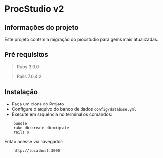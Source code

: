 # ProcStudio v2

## Informações do projeto
Este projeto contém a migração do procstudio para gems mais atualizadas.

## Pré requisitos

 > Ruby 3.0.0

 > Rails 7.0.4.2

## Instalação

 - Faça um clone do Projeto
 - Configure o arquivo do banco de dados
   ```config/database.yml```
 - Execute em sequência no terminal os comandos:
  ```
      bundle
      rake db:create db:migrate
      rails s
  ```

  Então acesse via navegador:
  ```
      http://localhost:3000
  ```
